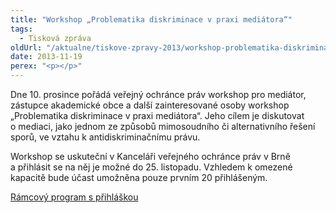 ```yaml
---
title: "Workshop „Problematika diskriminace v praxi mediátora“"
tags:
  - Tisková zpráva
oldUrl: "/aktualne/tiskove-zpravy-2013/workshop-problematika-diskriminace-v-praxi-mediatora"
date: 2013-11-19
perex: "<p></p>"
---
```


<!-- imported from the old website -->

<p>Dne 10. prosince pořádá veřejný ochránce práv workshop pro mediátor, zástupce akademické obce a další zainteresované osoby workshop „Problematika diskriminace v praxi mediátora“. Jeho cílem je diskutovat o mediaci, jako jednom ze způsobů mimosoudního či alternativního řešení sporů, ve vztahu k antidiskriminačnímu právu. </p><p>Workshop se uskuteční v Kanceláři veřejného ochránce práv v Brně a přihlásit se na něj je možné do 25. listopadu. Vzhledem k omezené kapacitě bude účast umožněna pouze prvním 20 přihlášeným. </p><a href="http://www.ochrance.cz/dalsi-aktivity/konference/?tx_odcalendar%5Buid%5D=34&amp;cHash=23488ebf5377d56d9d8f33673ccba876">Rámcový program s přihláškou</a>
